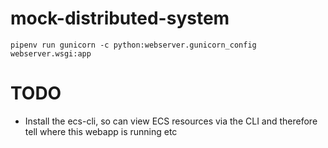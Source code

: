 # mock-distributed-system

```commandline
pipenv run gunicorn -c python:webserver.gunicorn_config webserver.wsgi:app
```

# TODO

* Install the ecs-cli, so can view ECS resources via the CLI and therefore tell where this webapp is running etc
